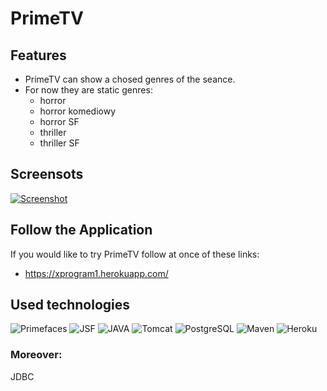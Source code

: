 
# PrimeTV



## Features

* PrimeTV can show a chosed genres of the seance.
* For now they are static genres:
  * horror
  * horror komediowy
  * horror SF
  * thriller
  * thriller SF

## Screensots

[![Screenshot](https://preview.ibb.co/g4cPv0/ddd.png)](https://image.ibb.co/daHPv0/ddd.png)

## Follow the Application

If you would like to try PrimeTV follow at once of these links:
* https://xprogram1.herokuapp.com/

## Used technologies

![Primefaces](http://primefaces.org/wp-content/uploads/2011/05/logo.png)
![JSF](https://upload.wikimedia.org/wikipedia/commons/thumb/7/75/20110510-jsf-logo.tiff/lossless-page1-220px-20110510-jsf-logo.tiff.png)
![JAVA](https://upload.wikimedia.org/wikipedia/en/thumb/3/30/Java_programming_language_logo.svg/141px-Java_programming_language_logo.svg.png)
![Tomcat](https://upload.wikimedia.org/wikipedia/commons/thumb/7/7b/Tomcat-logo.svg/300px-Tomcat-logo.svg.png)
![PostgreSQL](https://upload.wikimedia.org/wikipedia/commons/thumb/2/29/Postgresql_elephant.svg/136px-Postgresql_elephant.svg.png)
![Maven](https://upload.wikimedia.org/wikipedia/commons/thumb/0/0b/Maven_logo.svg/220px-Maven_logo.svg.png)
![Heroku](https://upload.wikimedia.org/wikipedia/commons/8/89/Logo_di_Heroku.png)

### Moreover:

JDBC
